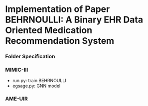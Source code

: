 # Implementation of Paper BEHRNOULLI: A Binary EHR Data Oriented Medication Recommendation System

### Folder Specification


### MIMIC-III
 - run.py: train BEHRNOULLI
 - egsage.py: GNN model

### AME-UIR
